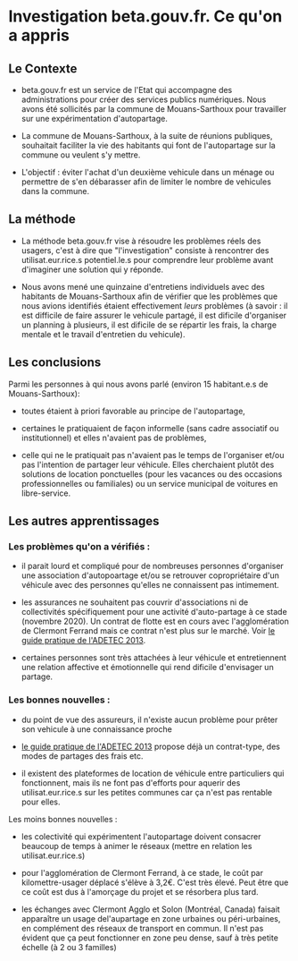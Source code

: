 # Investigation beta.gouv.fr. Ce qu'on a appris

## Le Contexte

- beta.gouv.fr est un service de l'Etat qui accompagne des administrations pour créer des services publics numériques. Nous avons été sollicités par la commune de Mouans-Sarthoux pour travailler sur une expérimentation d'autopartage.

- La commune de Mouans-Sarthoux, à la suite de réunions publiques, souhaitait faciliter la vie des habitants qui font de l'autopartage sur la commune ou veulent s'y mettre.

- L'objectif : éviter l'achat d'un deuxième vehicule dans un ménage ou permettre de s'en débarasser afin de limiter le nombre de vehicules dans la commune.

## La méthode

- La méthode beta.gouv.fr vise à résoudre les problèmes réels des usagers, c'est à dire que "l'investigation" consiste à rencontrer des utilisat.eur.rice.s potentiel.le.s pour comprendre leur problème avant d'imaginer une solution qui y réponde.

- Nous avons mené une quinzaine d'entretiens individuels avec des habitants de Mouans-Sarthoux afin de vérifier que les problèmes que nous avions identifiés étaient effectivement *leurs* problèmes (à savoir : il est difficile de faire assurer le vehicule partagé, il est dificile d'organiser un planning à plusieurs, il est dificile de se répartir les frais, la charge mentale et le travail d'entretien du vehicule).

## Les conclusions

Parmi les personnes à qui nous avons parlé (environ 15 habitant.e.s de Mouans-Sarthoux):

- toutes étaient à priori favorable au principe de l'autopartage,

- certaines le pratiquaient de façon informelle (sans cadre associatif ou institutionnel) et elles n'avaient pas de problèmes,

- celle qui ne le pratiquait pas n'avaient pas le temps de l'organiser et/ou pas l'intention de partager leur véhicule. Elles cherchaient plutôt des solutions de location ponctuelles (pour les vacances ou des occasions professionnelles ou familiales) ou un service municipal de voitures en libre-service.

## Les autres apprentissages

### Les problèmes qu'on a vérifiés :

- il parait lourd et compliqué pour de nombreuses personnes d'organiser une association d'autopoartage et/ou se retrouver copropriétaire d'un véhicule avec des personnes qu'elles ne connaissent pas intimement.

- les assurances ne souhaitent pas couvrir d'associations ni de collectivités spécifiquement pour une activité d'auto-partage à ce stade (novembre 2020). Un contrat de flotte est en cours avec l'agglomération de Clermont Ferrand mais ce contrat n'est plus sur le marché. Voir [le guide pratique de l'ADETEC 2013](http://www.adetec-deplacements.com/guide-autopartage-entre-particuliers.pdf).

- certaines personnes sont très attachées à leur véhicule et entretiennent une relation affective et émotionnelle qui rend dificile d'envisager un partage. 

### Les bonnes nouvelles : 

- du point de vue des assureurs, il n'existe aucun problème pour prêter son vehicule à une connaissance proche

- [le guide pratique de l'ADETEC 2013](http://www.adetec-deplacements.com/guide-autopartage-entre-particuliers.pdf) propose déjà un contrat-type, des modes de partages des frais etc.

- il existent des plateformes de location de véhicule entre particuliers qui fonctionnent, mais ils ne font pas d'efforts pour aquerir des utilisat.eur.rice.s sur les petites communes car ça n'est pas rentable pour elles. 

Les moins bonnes nouvelles : 

- les colectivité qui expérimentent l'autopartage doivent consacrer beaucoup de temps à animer le réseaux (mettre en relation les utilisat.eur.rice.s)

- pour l'agglomération de Clermont Ferrand, à ce stade, le coût par kilomettre-usager déplacé s'élève à 3,2€. C'est très élevé. Peut être que ce coût est dus à l'amorçage du projet et se résorbera plus tard. 

- les échanges avec Clermont Agglo et Solon (Montréal, Canada) faisait apparaître un usage del'aupartage en zone urbaines ou péri-urbaines, en complément des réseaux de transport en commun. Il n'est pas évident que ça peut fonctionner en zone peu dense, sauf à très petite échelle (à 2 ou 3 familles)
